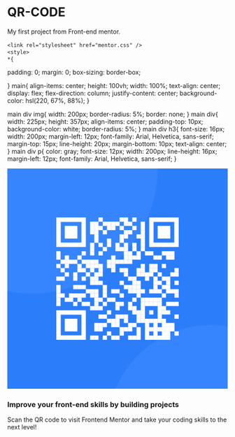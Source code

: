 # QR-CODE
My first project from Front-end mentor.

<!DOCTYPE html>
<html lang="en">
  <head>
    <meta charset="UTF-8" />
    <meta name="viewport" content="width=device-width, initial-scale=1.0" />
    
    <link rel="stylesheet" href="mentor.css" />
    <style>
    *{
  padding: 0;
  margin: 0;
  box-sizing: border-box;

}
main{
  align-items: center;
  height: 100vh;
width: 100%;
  text-align: center;
  display: flex;
  flex-direction: column;
  justify-content: center;
background-color: hsl(220, 67%, 88%);
}


main div img{
width: 200px;
border-radius: 5%;
border: none;
}
main div{
  width: 225px;
  height: 357px;
  align-items: center;
  padding-top: 10px;
  background-color: white;
  border-radius: 5%;
}
main div h3{
  font-size: 16px;
  width: 200px;
margin-left: 12px;
  font-family: Arial, Helvetica, sans-serif;
margin-top: 15px;
line-height: 20px;
margin-bottom: 10px;
text-align: center;
}
main div p{
  color: gray;
  font-size: 12px;
  width: 200px;
  line-height: 16px;
  margin-left: 12px;
  font-family: Arial, Helvetica, sans-serif;
}</style>
  </head>
  <body>
    <main>
      <div>
        <img src="images/image-qr-code.png" alt="" />
        <h3>Improve your front-end skills by building projects</h3>
        <p>
          Scan the QR code to visit Frontend Mentor and take your coding skills
          to the next level!
        </p>
      </div>
    </main>
  </body>
</html>


